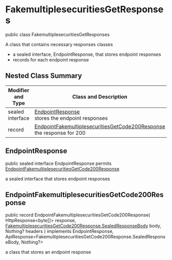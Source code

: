 # FakemultiplesecuritiesGetResponses

public class FakemultiplesecuritiesGetResponses

A class that contains necessary responses classes
- a sealed interface, EndpointResponse, that stores endpoint responses
- records for each endpoint response

## Nested Class Summary
| Modifier and Type | Class and Description |
| ----------------- | --------------------- |
| sealed interface | [EndpointResponse](#endpointresponse)<br> stores the endpoint responses |
| record | [EndpointFakemultiplesecuritiesGetCode200Response](#endpointfakemultiplesecuritiesgetcode200response)<br> the response for 200 |

## EndpointResponse
public sealed interface EndpointResponse permits<br>
[EndpointFakemultiplesecuritiesGetCode200Response](#endpointfakemultiplesecuritiesgetcode200response)

a sealed interface that stores endpoint responses

## EndpointFakemultiplesecuritiesGetCode200Response
public record EndpointFakemultiplesecuritiesGetCode200Response(
    HttpResponse<byte[]> response,
    [FakemultiplesecuritiesGetCode200Response.SealedResponseBody](../../../paths/fakemultiplesecurities/get/responses/FakemultiplesecuritiesGetCode200Response.md#sealedresponsebody) body,
    Nothing? headers
) implements EndpointResponse, ApiResponse<FakemultiplesecuritiesGetCode200Response.SealedResponseBody, Nothing?><br>

a class that stores an endpoint response


